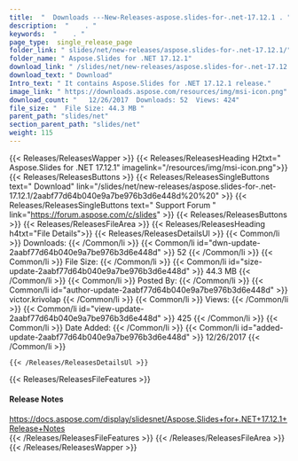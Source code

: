 ```yaml
---
title:  "  Downloads ---New-Releases-aspose.slides-for-.net-17.12.1 . " 
description:  "    . " 
keywords:  "    . " 
page_type:  single_release_page
folder_link: " slides/net/new-releases/aspose.slides-for-.net-17.12.1/"
folder_name: " Aspose.Slides for .NET 17.12.1"
download_link: " /slides/net/new-releases/aspose.slides-for-.net-17.12.1/2aabf77d64b040e9a7be976b3d6e448d"
download_text: " Download"
Intro_text: " It contains Aspose.Slides for .NET 17.12.1 release."
image_link: " https://downloads.aspose.com/resources/img/msi-icon.png"
download_count: "   12/26/2017  Downloads: 52  Views: 424"
file_size: "  File Size: 44.3 MB "
parent_path: "slides/net"
section_parent_path: "slides/net"
weight: 115 
---
```


{{< Releases/ReleasesWapper >}}
  {{< Releases/ReleasesHeading H2txt=" Aspose.Slides for .NET 17.12.1" imagelink="/resources/img/msi-icon.png">}}
  {{< Releases/ReleasesButtons >}}
    {{< Releases/ReleasesSingleButtons text=" Download" link="/slides/net/new-releases/aspose.slides-for-.net-17.12.1/2aabf77d64b040e9a7be976b3d6e448d%20%20" >}}
    {{< Releases/ReleasesSingleButtons text=" Support Forum " link="https://forum.aspose.com/c/slides" >}}
  {{< Releases/ReleasesButtons >}}
  {{< Releases/ReleasesFileArea >}}
    {{< Releases/ReleasesHeading h4txt="File Details">}}
    {{< Releases/ReleasesDetailsUl >}}
            {{< Common/li  >}} Downloads: {{< /Common/li >}} 
      {{< Common/li id="dwn-update-2aabf77d64b040e9a7be976b3d6e448d" >}} 52 {{< /Common/li >}} 
      {{< Common/li  >}} File Size: {{< /Common/li >}} 
      {{< Common/li id="size-update-2aabf77d64b040e9a7be976b3d6e448d" >}} 44.3 MB {{< /Common/li >}} 
      {{< Common/li  >}} Posted By: {{< /Common/li >}} 
      {{< Common/li id="author-update-2aabf77d64b040e9a7be976b3d6e448d" >}} victor.krivolap {{< /Common/li >}} 
      {{< Common/li  >}} Views: {{< /Common/li >}} 
      {{< Common/li id="view-update-2aabf77d64b040e9a7be976b3d6e448d" >}} 425 {{< /Common/li >}} 
      {{< Common/li  >}} Date Added: {{< /Common/li >}} 
      {{< Common/li id="added-update-2aabf77d64b040e9a7be976b3d6e448d" >}} 12/26/2017 {{< /Common/li >}} 

    {{< /Releases/ReleasesDetailsUl >}}

  {{< Releases/ReleasesFileFeatures >}}
      <h4>Release Notes</h4><div><a href="https://docs.aspose.com/display/slidesnet/Aspose.Slides+for+.NET+17.12.1+Release+Notes">https://docs.aspose.com/display/slidesnet/Aspose.Slides+for+.NET+17.12.1+Release+Notes</a></div>
  {{< /Releases/ReleasesFileFeatures >}}
 {{< /Releases/ReleasesFileArea >}}
{{< /Releases/ReleasesWapper >}}


